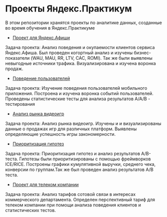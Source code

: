 # Проекты Яндекс.Практикум

В этом репозитории хранятся проекты по аналитике данных, созданные во время обучения в Яндекс.Практикуме

- [Проект для Яндекс.Афиши](./Yandex\.Afisha%20Marketing%20Metrics/)

Задача проекта: Анализ поведения и окупаемости клиентов сервиса Яндекс.Афиша.
Был проведен когортный анализ и изучены бизнес-показатели (WAU, MAU, RR, LTV, CAC, ROMI). Так же были выявлены невыгодные источники трафика. Визуализирована и изучена воронка продаж.

- [Поведение пользователей](./User%20Behavior/)

Задача проекта: Изучение поведения пользователей мобильного приложения. 
Построена и изучена воронка событий пользователей. Проведены статистические тесты для анализа результатов A/A/B - тестирования

- [Анализ рынка видеоигр](./Video%20Games%20Market%20Analytics/)

Задача проекта: Анализ рынка видеоигр. 
Изучены и и визуализированы данные о продажах игр для различных платформ. Выявлены определяющие успешность игры закономерности.

- [Приоритизация гипотез](./A:B%20Test%20and%20ICE:RICE%20Scoring/) 

Задача проекта: Приоритизация гипотез и анализ результатов A/B-теста.
Гипотезы были приоритизированы с помощью фреймворков ICE/RICE. Построены графики кумулятивной выручки, среднего чека, конверсии по группам.Так же был проведен анализ результатов A/B теста.

- [Проект для телеком компании](./Telecom%20Project/)

Задача проекта: Анализ тарифов сотовой связи в интересах коммерческого департамента. 
Определен перспективный тариф для телеком компании при помощи анализа поведения клиентов и статистических тестов.
